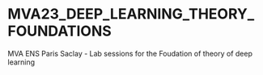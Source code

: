 # MVA23_DEEP_LEARNING_THEORY_FOUNDATIONS
MVA ENS Paris Saclay - Lab sessions for the Foudation of theory of deep learning
